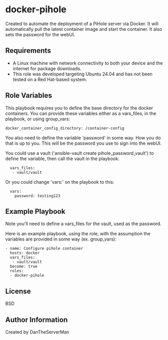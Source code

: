 docker-pihole
=========

Created to automate the deployment of a PiHole server via Docker. It will automatically pull the latest container image and start the container. It also sets the password for the webUI.

Requirements
------------

- A Linux machine with network connectivity to both your device and the internet for package downloads.
- This role was developed targeting Ubuntu 24.04 and has not been tested on a Red Hat-based system.

Role Variables
--------------

This playbook requires you to define the base directory for the docker containers. You can provide these variables either as a vars_files, in the playbook, or using group_vars:

```
docker_container_config_directory: /container-config
```

You also need to define the variable 'password' in some way. How you do that is up to you. This will be the password you use to sign into the webUI.

You could use a vault ('ansible-vault create pihole_password_vault') to define the variable, then call the vault in the playbook:
```
  vars_files:
   - vault/vault
```

Or you could change 'vars:' on the playbook to this:
```
  vars:
    password: testing123
```

Example Playbook
----------------

Note you'll need to define a vars_files for the vault, used as the password.

Here is an example playbook, using the role, with the assumption the variables are provided in some way (ex. group_vars):
```
- name: Configure pihole container
  hosts: docker 
  vars_files:
   - vault/vault
  become: true
  roles:
  - docker-pihole
```
License
-------

BSD

Author Information
------------------

Created by DanTheServerMan